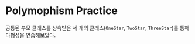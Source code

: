 # Polymophism Practice

공통된 부모 클래스를 상속받은 세 개의 클래스(`OneStar`, `TwoStar`, `ThreeStar`)를 통해 다형성을 연습해보았다.